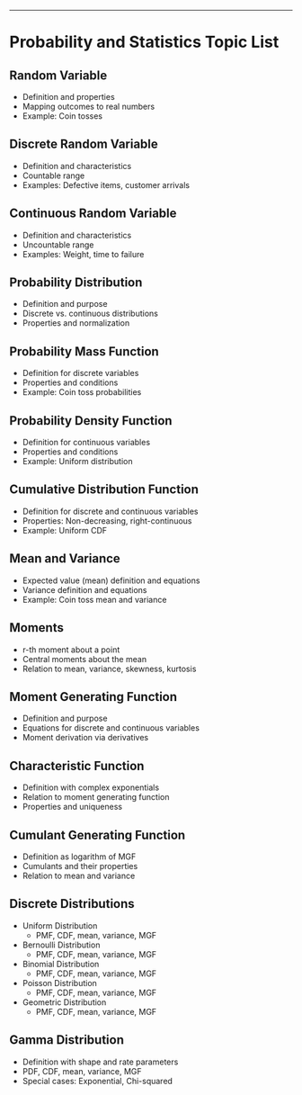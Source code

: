 ___
# Probability and Statistics Topic List

## Random Variable
- Definition and properties
- Mapping outcomes to real numbers
- Example: Coin tosses

## Discrete Random Variable
- Definition and characteristics
- Countable range
- Examples: Defective items, customer arrivals

## Continuous Random Variable
- Definition and characteristics
- Uncountable range
- Examples: Weight, time to failure

## Probability Distribution
- Definition and purpose
- Discrete vs. continuous distributions
- Properties and normalization

## Probability Mass Function
- Definition for discrete variables
- Properties and conditions
- Example: Coin toss probabilities

## Probability Density Function
- Definition for continuous variables
- Properties and conditions
- Example: Uniform distribution

## Cumulative Distribution Function
- Definition for discrete and continuous variables
- Properties: Non-decreasing, right-continuous
- Example: Uniform CDF

## Mean and Variance
- Expected value (mean) definition and equations
- Variance definition and equations
- Example: Coin toss mean and variance

## Moments
- r-th moment about a point
- Central moments about the mean
- Relation to mean, variance, skewness, kurtosis

## Moment Generating Function
- Definition and purpose
- Equations for discrete and continuous variables
- Moment derivation via derivatives

## Characteristic Function
- Definition with complex exponentials
- Relation to moment generating function
- Properties and uniqueness

## Cumulant Generating Function
- Definition as logarithm of MGF
- Cumulants and their properties
- Relation to mean and variance

## Discrete Distributions
- Uniform Distribution
  - PMF, CDF, mean, variance, MGF
- Bernoulli Distribution
  - PMF, CDF, mean, variance, MGF
- Binomial Distribution
  - PMF, CDF, mean, variance, MGF
- Poisson Distribution
  - PMF, CDF, mean, variance, MGF
- Geometric Distribution
  - PMF, CDF, mean, variance, MGF

## Gamma Distribution
- Definition with shape and rate parameters
- PDF, CDF, mean, variance, MGF
- Special cases: Exponential, Chi-squared